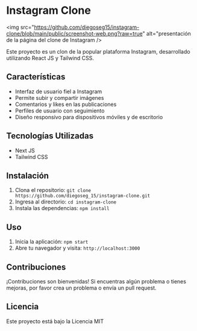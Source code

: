 # Instagram Clone

<img src="https://github.com/diegoseg15/instagram-clone/blob/main/public/screenshot-web.png?raw=true" alt="presentación de la página del clone de Instagram />

Este proyecto es un clon de la popular plataforma Instagram, desarrollado utilizando React JS y Tailwind CSS.

## Características

- Interfaz de usuario fiel a Instagram
- Permite subir y compartir imágenes
- Comentarios y likes en las publicaciones
- Perfiles de usuario con seguimiento
- Diseño responsivo para dispositivos móviles y de escritorio

## Tecnologías Utilizadas

- Next JS
- Tailwind CSS
<!-- - Firebase (introducir detalles sobre la configuración de Firebase) -->

## Instalación

1. Clona el repositorio: `git clone https://github.com/diegoseg_15/instagram-clone.git`
2. Ingresa al directorio: `cd instagram-clone`
3. Instala las dependencias: `npm install`

## Uso

1. Inicia la aplicación: `npm start`
2. Abre tu navegador y visita: `http://localhost:3000`

## Contribuciones

¡Contribuciones son bienvenidas! Si encuentras algún problema o tienes mejoras, por favor crea un problema o envía un pull request.

## Licencia

Este proyecto está bajo la Licencia MIT
